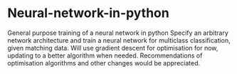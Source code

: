 # Neural-network-in-python
General purpose training of a neural network in python
Specify an arbitrary network architecture and train a neural network for multiclass classification, given matching data. Will use gradient descent for optimisation for now, updating to a better algorithm when needed.
Recommendations of optimisation algorithms and other changes would be appreciated.
